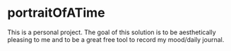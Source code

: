 # portraitOfATime
This is a personal project. The goal of this solution is to be aesthetically pleasing to me and to be a great free tool to record my mood/daily journal.
